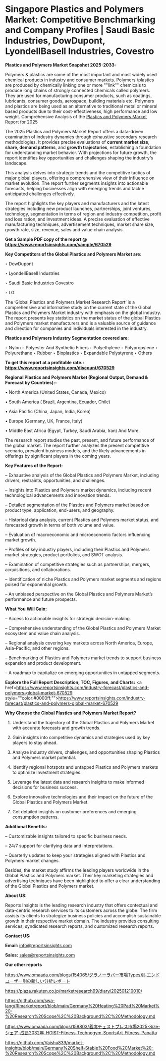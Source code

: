 # Singapore Plastics and Polymers Market: Competitive Benchmarking and Company Profiles | Saudi Basic Industries, DowDupont, LyondellBasell Industries, Covestro

<strong>Plastics and Polymers Market Snapshot 2025-2033:</strong>

Polymers & plastics are some of the most important and most widely used chemical products in industry and consumer markets. Polymers /plastics are produced by chemically linking one or more ""link"" chemicals to produce long chains of strongly connected chemicals called polymers. They are used for manufacturing consumer products, such as coatings, lubricants, consumer goods, aerospace, building materials etc. Polymers and plastics are being used as an alternative to traditional metal or mineral based products due to their cost-effectiveness, high performance and low weight. Comprehensive Analysis of the <a href=https://www.reportsinsights.com/sample/670529>Plastics and Polymers Market</a> Report for 2025

The 2025 Plastics and Polymers Market Report offers a data-driven examination of industry dynamics through exhaustive secondary research methodologies. It provides precise evaluations of <strong>current market size, share, demand patterns</strong>, and <strong>growth trajectories</strong>, establishing a foundation for understanding market behavior. With projections for future growth, the report identifies key opportunities and challenges shaping the industry's landscape.

This analysis delves into strategic trends and the competitive tactics of major global players, offering a comprehensive view of their influence on market evolution. The report further segments insights into actionable forecasts, helping businesses align with emerging trends and tackle anticipated challenges effectively.

The report highlights the key players and manufacturers and the latest strategies including new product launches, partnerships, joint ventures, technology, segmentation in terms of region and industry competition, profit and loss ration, and investment ideas. A precise evaluation of effective manufacturing techniques, advertisement techniques, market share size, growth rate, size, revenue, sales and value chain analysis.

<strong>Get a Sample PDF copy of the report @ <a href=https://www.reportsinsights.com/sample/670529 style=color:#0000ff;>https://www.reportsinsights.com/sample/670529</a></strong>

<strong>Key Competitors of the Global Plastics and Polymers Market are:</strong>

‣ DowDupont

‣ LyondellBasell Industries

‣ Saudi Basic Industries Covestro

‣ LG

The ‘Global Plastics and Polymers Market Research Report’ is a comprehensive and informative study on the current state of the Global Plastics and Polymers Market industry with emphasis on the global industry. The report presents key statistics on the market status of the global Plastics and Polymers market manufacturers and is a valuable source of guidance and direction for companies and individuals interested in the industry.

<strong>Plastics and Polymers Industry Segmentation covered are:</strong>

‣ Nylon
‣ Polyester And Synthetic Fibers
‣ Polyethylene
‣ Polypropylene
‣ Polyurethane
‣ Rubber
‣ Bioplastics
‣ Expandable Polystyrene
‣ Others

<strong>To get this report at a profitable rate.: <a href=https://www.reportsinsights.com/discount/670529 style=color:#0000ff;>https://www.reportsinsights.com/discount/670529</a></strong>

<strong>Regional Plastics and Polymers Market (Regional Output, Demand &amp; Forecast by Countries):-</strong>

• North America (United States, Canada, Mexico)

• South America ( Brazil, Argentina, Ecuador, Chile)

• Asia Pacific (China, Japan, India, Korea)

• Europe (Germany, UK, France, Italy)

• Middle East Africa (Egypt, Turkey, Saudi Arabia, Iran) And More.

The research report studies the past, present, and future performance of the global market. The report further analyzes the present competitive scenario, prevalent business models, and the likely advancements in offerings by significant players in the coming years.

<strong>Key Features of the Report:</strong>

– Exhaustive analysis of the Global Plastics and Polymers Market, including drivers, restraints, opportunities, and challenges.

– Insights into Plastics and Polymers market dynamics, including recent technological advancements and innovation trends.

– Detailed segmentation of the Plastics and Polymers market based on product type, application, end-users, and geography.

– Historical data analysis, current Plastics and Polymers market status, and forecasted growth in terms of both volume and value.

– Evaluation of macroeconomic and microeconomic factors influencing market growth.

– Profiles of key industry players, including their Plastics and Polymers market strategies, product portfolios, and SWOT analysis.

– Examination of competitive strategies such as partnerships, mergers, acquisitions, and collaborations.

– Identification of niche Plastics and Polymers market segments and regions poised for exponential growth.

– An unbiased perspective on the Global Plastics and Polymers Market’s performance and future prospects.

<strong>What You Will Gain:</strong>

– Access to actionable insights for strategic decision-making.

– Comprehensive understanding of the Global Plastics and Polymers Market ecosystem and value chain analysis.

– Regional analysis covering key markets across North America, Europe, Asia-Pacific, and other regions.

– Benchmarking of Plastics and Polymers market trends to support business expansion and product development.

– A roadmap to capitalize on emerging opportunities in untapped segments.

<strong>Explore the Full Report Description, TOC, Figures, and Charts:</strong>
<a href=https://www.reportsinsights.com/industry-forecast/plastics-and-polymers-global-market-670529 style=""color:#0000ff;"">https://www.reportsinsights.com/industry-forecast/plastics-and-polymers-global-market-670529</a>

<strong>Why Choose the Global Plastics and Polymers Market Report?</strong>

1. Understand the trajectory of the Global Plastics and Polymers Market with accurate forecasts and growth trends.

2. Gain insights into competitive dynamics and strategies used by key players to stay ahead.

3. Analyze industry drivers, challenges, and opportunities shaping Plastics and Polymers market potential.

4. Identify regional hotspots and untapped Plastics and Polymers markets to optimize investment strategies.

5. Leverage the latest data and research insights to make informed decisions for business success.

6. Explore innovative technologies and their impact on the future of the Global Plastics and Polymers Market.

7. Get detailed insights on customer preferences and emerging consumption patterns.

<strong>Additional Benefits:</strong>

– Customizable insights tailored to specific business needs.

– 24/7 support for clarifying data and interpretations.

– Quarterly updates to keep your strategies aligned with Plastics and Polymers market changes.

Besides, the market study affirms the leading players worldwide in the Global Plastics and Polymers market. Their key marketing strategies and advertising techniques have been highlighted to offer a clear understanding of the Global Plastics and Polymers market.

<strong><strong>About US</strong>:</strong>

Reports Insights is the leading research industry that offers contextual and data-centric research services to its customers across the globe. The firm assists its clients to strategize business policies and accomplish sustainable growth in their respective market domain. The industry provides consulting services, syndicated research reports, and customized research reports.

<strong>Contact US:</strong>

<p class=><b>Email:</b> <a href=mailto:info@reportsinsights.com>info@reportsinsights.com</a></p>
<p class=><b>Sales:</b> <a href=mailto:sales@reportsinsights.com>sales@reportsinsights.com</a></p>

<strong>Our other reports</strong>

<a href=https://www.omaada.com/blogs/154065/グラノーラバー市場Types別-エンドユーザー別の新しい分析レポート>https://www.omaada.com/blogs/154065/グラノーラバー市場Types別-エンドユーザー別の新しい分析レポート</a>

<a href=https://plaza.rakuten.co.jp/marketresearch99/diary/202501210010/>https://plaza.rakuten.co.jp/marketresearch99/diary/202501210010/</a>

<a href=https://github.com/swa-lang/RImarketreport/blob/main/Germany%20Heating%20Pad%20Market%20-%20Research%20Scope%2C%20Background%2C%20Methodology.md>https://github.com/swa-lang/RImarketreport/blob/main/Germany%20Heating%20Pad%20Market%20-%20Research%20Scope%2C%20Background%2C%20Methodology.md</a>

<a href=https://www.omaada.com/blogs/158803/着席チェストプレス市場2025-Size-シェア-成長2032年-HOIST-Fitness-Technogym-SportsArt-Fitness-Panatta>https://www.omaada.com/blogs/158803/着席チェストプレス市場2025-Size-シェア-成長2032年-HOIST-Fitness-Technogym-SportsArt-Fitness-Panatta</a>

<a href=https://github.com/Vaishu839/market-insights/blob/main/Germany%20Shelf-Stable%20Food%20Market%20-%20Research%20Scope%2C%20Background%2C%20Methodology.md>https://github.com/Vaishu839/market-insights/blob/main/Germany%20Shelf-Stable%20Food%20Market%20-%20Research%20Scope%2C%20Background%2C%20Methodology.md</a>
